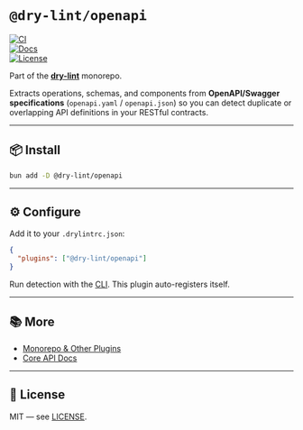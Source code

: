 # `@dry-lint/openapi`

[![CI](https://github.com/dry-lint/dry-lint/actions/workflows/ci.yml/badge.svg)](https://github.com/dry-lint/dry-lint/actions/workflows/ci.yml)  
[![Docs](https://img.shields.io/badge/docs-%E2%9C%93-blue)](https://dry-lint.github.io/dry-lint/)  
[![License](https://img.shields.io/npm/l/@dry-lint/cli)](https://github.com/dry-lint/dry-lint/blob/main/LICENSE)

Part of the [**dry-lint**](https://github.com/dry-lint/dry-lint) monorepo.

Extracts operations, schemas, and components from **OpenAPI/Swagger specifications** (`openapi.yaml` / `openapi.json`) so you can detect duplicate or overlapping API definitions in your RESTful contracts.

---

## 📦 Install

```bash
bun add -D @dry-lint/openapi
```

---

## ⚙️ Configure

Add it to your `.drylintrc.json`:

```json
{
  "plugins": ["@dry-lint/openapi"]
}
```

Run detection with the [CLI](https://www.npmjs.com/package/@dry-lint/cli). This plugin auto-registers itself.

---

## 📚 More

- [Monorepo & Other Plugins](https://github.com/dry-lint/dry-lint#-packages)
- [Core API Docs](https://github.com/dry-lint/dry-lint#-api-dry-core)

---

## 📄 License

MIT — see [LICENSE](https://github.com/dry-lint/dry-lint/blob/main/LICENSE).
